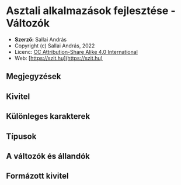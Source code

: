 # Asztali alkalmazások fejlesztése - Változók

* **Szerző:** Sallai András
* Copyright (c) Sallai András, 2022
* Licenc: [CC Attribution-Share Alike 4.0 International](https://creativecommons.org/licenses/by-sa/4.0/)
* Web: [https://szit.hu](https://szit.hu)

## Megjegyzések

## Kivitel

## Különleges karakterek

## Típusok

## A változók és állandók

## Formázott kivitel

